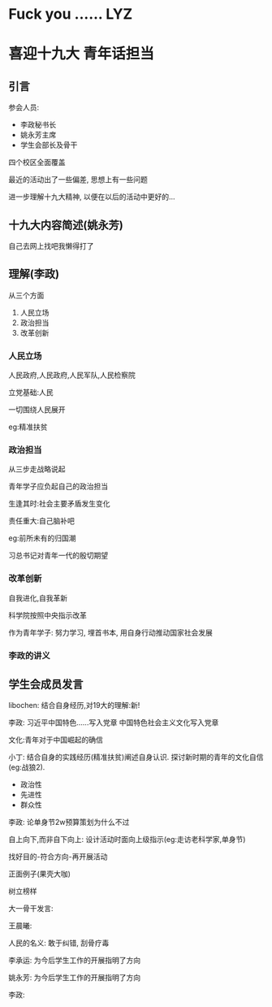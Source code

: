 # Fuck you ...... LYZ

# 喜迎十九大 青年话担当

## 引言

参会人员:
* 李政秘书长
* 姚永芳主席
* 学生会部长及骨干

四个校区全面覆盖

最近的活动出了一些偏差, 思想上有一些问题

进一步理解十九大精神, 以便在以后的活动中更好的...

## 十九大内容简述(姚永芳)

自己去网上找吧我懒得打了

## 理解(李政)

从三个方面

1. 人民立场
1. 政治担当
1. 改革创新

### 人民立场

人民政府,人民政府,人民军队,人民检察院

立党基础:人民

一切围绕人民展开

eg:精准扶贫

### 政治担当

从三步走战略说起

青年学子应负起自己的政治担当

生逢其时:社会主要矛盾发生变化

责任重大:自己脑补吧

eg:前所未有的归国潮

习总书记对青年一代的殷切期望

### 改革创新

自我进化,自我革新

科学院按照中央指示改革

作为青年学子: 努力学习, 埋首书本, 用自身行动推动国家社会发展

### 李政的讲义

## 学生会成员发言

libochen: 结合自身经历,对19大的理解:新!

李政: 习近平中国特色......写入党章 中国特色社会主义文化写入党章

文化:青年对于中国崛起的确信

小丁: 结合自身的实践经历(精准扶贫)阐述自身认识. 探讨新时期的青年的文化自信(eg:战狼2).

* 政治性
* 先进性
* 群众性

李政: 论单身节2w预算策划为什么不过

自上向下,而非自下向上: 设计活动时面向上级指示(eg:走访老科学家,单身节)

找好目的-符合方向-再开展活动

正面例子(果壳大咖)

树立榜样

大一骨干发言:

王晨曦:

人民的名义: 敢于纠错, 刮骨疗毒

李承运:
为今后学生工作的开展指明了方向

姚永芳: 
为今后学生工作的开展指明了方向

李政:
